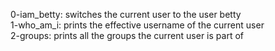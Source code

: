 0-iam_betty: switches the current user to the user betty   
1-who_am_i: prints the effective username of the current user   
2-groups: prints all the groups the current user is part of   
